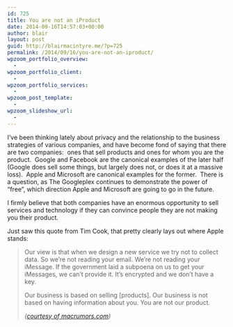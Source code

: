 ```yaml
---
id: 725
title: You are not an iProduct
date: 2014-09-16T14:57:03+00:00
author: blair
layout: post
guid: http://blairmacintyre.me/?p=725
permalink: /2014/09/16/you-are-not-an-iproduct/
wpzoom_portfolio_overview:
  - 
wpzoom_portfolio_client:
  - 
wpzoom_portfolio_services:
  - 
wpzoom_post_template:
  - 
wpzoom_slideshow_url:
  - 
---
```

I&#8217;ve been thinking lately about privacy and the relationship to the business strategies of various companies, and have become fond of saying that there are two companies:  ones that sell products and ones for whom you are the product.  Google and Facebook are the canonical examples of the later half (Google does sell some things, but largely does not, or does it at a massive loss).  Apple and Microsoft are canonical examples for the former.  There is a question, as The Googleplex continues to demonstrate the power of &#8220;free&#8221;, which direction Apple and Microsoft are going to go in the future.

I firmly believe that both companies have an enormous opportunity to sell services and technology if they can convince people they are not making you their product.

Just saw this quote from Tim Cook, that pretty clearly lays out where Apple stands:

> Our view is that when we design a new service we try not to collect data. So we&#8217;re not reading your email. We&#8217;re not reading your iMessage. If the government laid a subpoena on us to get your iMessages, we can&#8217;t provide it. It&#8217;s encrypted and we don&#8217;t have a key.
> 
> Our business is based on selling [products]. Our business is not based on having information about you. You are not our product.
> 
> _([courtesy of macrumors.com](http://www.macrumors.com/2014/09/15/tim-cook-on-privacy/))_